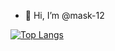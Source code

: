 - 👋 Hi, I’m @mask-12


<!---
mask-12/mask-12 is a ✨ special ✨ repository because its `README.md` (this file) appears on your GitHub profile.
You can click the Preview link to take a look at your changes.
--->
[![Top Langs](https://github-readme-stats.vercel.app/api/top-langs/?username=mask-12&layout=compact)](https://github.com/mask-12/github-readme-stats)

